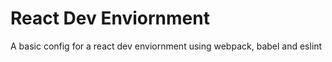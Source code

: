 # React Dev Enviornment
 A basic config for a react dev enviornment using webpack, babel and eslint
